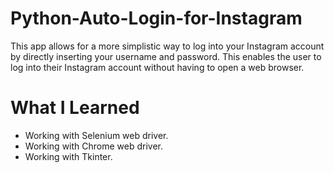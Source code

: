# Python-Auto-Login-for-Instagram

This app allows for a more simplistic way to log into your Instagram account by directly inserting your username and password. This enables the user to log into their Instagram account without having to open a web browser.

# What I Learned

- Working with Selenium web driver.
- Working with Chrome web driver.
- Working with Tkinter.
